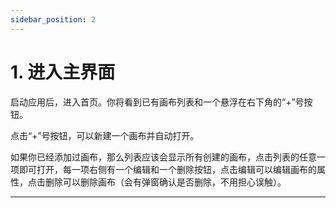 ```yaml
---
sidebar_position: 2
---
```


# 1. 进入主界面

启动应用后，进入首页。你将看到已有画布列表和一个悬浮在右下角的“+”号按钮。

点击“+”号按钮，可以新建一个画布并自动打开。

如果你已经添加过画布，那么列表应该会显示所有创建的画布，点击列表的任意一项即可打开，每一项右侧有一个编辑和一个删除按钮，点击编辑可以编辑画布的属性，点击删除可以删除画布（会有弹窗确认是否删除，不用担心误触）。

---
